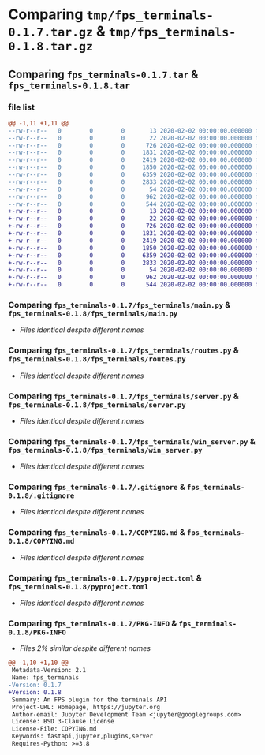 # Comparing `tmp/fps_terminals-0.1.7.tar.gz` & `tmp/fps_terminals-0.1.8.tar.gz`

## Comparing `fps_terminals-0.1.7.tar` & `fps_terminals-0.1.8.tar`

### file list

```diff
@@ -1,11 +1,11 @@
--rw-r--r--   0        0        0       13 2020-02-02 00:00:00.000000 fps_terminals-0.1.7/MANIFEST.in
--rw-r--r--   0        0        0       22 2020-02-02 00:00:00.000000 fps_terminals-0.1.7/fps_terminals/__init__.py
--rw-r--r--   0        0        0      726 2020-02-02 00:00:00.000000 fps_terminals-0.1.7/fps_terminals/main.py
--rw-r--r--   0        0        0     1831 2020-02-02 00:00:00.000000 fps_terminals-0.1.7/fps_terminals/routes.py
--rw-r--r--   0        0        0     2419 2020-02-02 00:00:00.000000 fps_terminals-0.1.7/fps_terminals/server.py
--rw-r--r--   0        0        0     1850 2020-02-02 00:00:00.000000 fps_terminals-0.1.7/fps_terminals/win_server.py
--rw-r--r--   0        0        0     6359 2020-02-02 00:00:00.000000 fps_terminals-0.1.7/.gitignore
--rw-r--r--   0        0        0     2833 2020-02-02 00:00:00.000000 fps_terminals-0.1.7/COPYING.md
--rw-r--r--   0        0        0       54 2020-02-02 00:00:00.000000 fps_terminals-0.1.7/README.md
--rw-r--r--   0        0        0      962 2020-02-02 00:00:00.000000 fps_terminals-0.1.7/pyproject.toml
--rw-r--r--   0        0        0      544 2020-02-02 00:00:00.000000 fps_terminals-0.1.7/PKG-INFO
+-rw-r--r--   0        0        0       13 2020-02-02 00:00:00.000000 fps_terminals-0.1.8/MANIFEST.in
+-rw-r--r--   0        0        0       22 2020-02-02 00:00:00.000000 fps_terminals-0.1.8/fps_terminals/__init__.py
+-rw-r--r--   0        0        0      726 2020-02-02 00:00:00.000000 fps_terminals-0.1.8/fps_terminals/main.py
+-rw-r--r--   0        0        0     1831 2020-02-02 00:00:00.000000 fps_terminals-0.1.8/fps_terminals/routes.py
+-rw-r--r--   0        0        0     2419 2020-02-02 00:00:00.000000 fps_terminals-0.1.8/fps_terminals/server.py
+-rw-r--r--   0        0        0     1850 2020-02-02 00:00:00.000000 fps_terminals-0.1.8/fps_terminals/win_server.py
+-rw-r--r--   0        0        0     6359 2020-02-02 00:00:00.000000 fps_terminals-0.1.8/.gitignore
+-rw-r--r--   0        0        0     2833 2020-02-02 00:00:00.000000 fps_terminals-0.1.8/COPYING.md
+-rw-r--r--   0        0        0       54 2020-02-02 00:00:00.000000 fps_terminals-0.1.8/README.md
+-rw-r--r--   0        0        0      962 2020-02-02 00:00:00.000000 fps_terminals-0.1.8/pyproject.toml
+-rw-r--r--   0        0        0      544 2020-02-02 00:00:00.000000 fps_terminals-0.1.8/PKG-INFO
```

### Comparing `fps_terminals-0.1.7/fps_terminals/main.py` & `fps_terminals-0.1.8/fps_terminals/main.py`

 * *Files identical despite different names*

### Comparing `fps_terminals-0.1.7/fps_terminals/routes.py` & `fps_terminals-0.1.8/fps_terminals/routes.py`

 * *Files identical despite different names*

### Comparing `fps_terminals-0.1.7/fps_terminals/server.py` & `fps_terminals-0.1.8/fps_terminals/server.py`

 * *Files identical despite different names*

### Comparing `fps_terminals-0.1.7/fps_terminals/win_server.py` & `fps_terminals-0.1.8/fps_terminals/win_server.py`

 * *Files identical despite different names*

### Comparing `fps_terminals-0.1.7/.gitignore` & `fps_terminals-0.1.8/.gitignore`

 * *Files identical despite different names*

### Comparing `fps_terminals-0.1.7/COPYING.md` & `fps_terminals-0.1.8/COPYING.md`

 * *Files identical despite different names*

### Comparing `fps_terminals-0.1.7/pyproject.toml` & `fps_terminals-0.1.8/pyproject.toml`

 * *Files identical despite different names*

### Comparing `fps_terminals-0.1.7/PKG-INFO` & `fps_terminals-0.1.8/PKG-INFO`

 * *Files 2% similar despite different names*

```diff
@@ -1,10 +1,10 @@
 Metadata-Version: 2.1
 Name: fps_terminals
-Version: 0.1.7
+Version: 0.1.8
 Summary: An FPS plugin for the terminals API
 Project-URL: Homepage, https://jupyter.org
 Author-email: Jupyter Development Team <jupyter@googlegroups.com>
 License: BSD 3-Clause License
 License-File: COPYING.md
 Keywords: fastapi,jupyter,plugins,server
 Requires-Python: >=3.8
```

